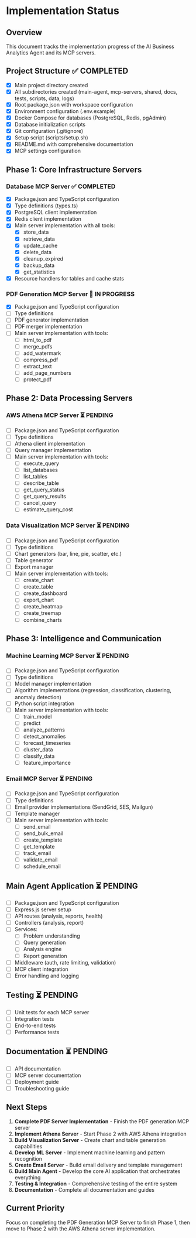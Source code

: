 # Implementation Status

## Overview
This document tracks the implementation progress of the AI Business Analytics Agent and its MCP servers.

## Project Structure ✅ COMPLETED
- [x] Main project directory created
- [x] All subdirectories created (main-agent, mcp-servers, shared, docs, tests, scripts, data, logs)
- [x] Root package.json with workspace configuration
- [x] Environment configuration (.env.example)
- [x] Docker Compose for databases (PostgreSQL, Redis, pgAdmin)
- [x] Database initialization scripts
- [x] Git configuration (.gitignore)
- [x] Setup script (scripts/setup.sh)
- [x] README.md with comprehensive documentation
- [x] MCP settings configuration

## Phase 1: Core Infrastructure Servers

### Database MCP Server ✅ COMPLETED
- [x] Package.json and TypeScript configuration
- [x] Type definitions (types.ts)
- [x] PostgreSQL client implementation
- [x] Redis client implementation
- [x] Main server implementation with all tools:
  - [x] store_data
  - [x] retrieve_data
  - [x] update_cache
  - [x] delete_data
  - [x] cleanup_expired
  - [x] backup_data
  - [x] get_statistics
- [x] Resource handlers for tables and cache stats

### PDF Generation MCP Server 🚧 IN PROGRESS
- [x] Package.json and TypeScript configuration
- [ ] Type definitions
- [ ] PDF generator implementation
- [ ] PDF merger implementation
- [ ] Main server implementation with tools:
  - [ ] html_to_pdf
  - [ ] merge_pdfs
  - [ ] add_watermark
  - [ ] compress_pdf
  - [ ] extract_text
  - [ ] add_page_numbers
  - [ ] protect_pdf

## Phase 2: Data Processing Servers

### AWS Athena MCP Server ⏳ PENDING
- [ ] Package.json and TypeScript configuration
- [ ] Type definitions
- [ ] Athena client implementation
- [ ] Query manager implementation
- [ ] Main server implementation with tools:
  - [ ] execute_query
  - [ ] list_databases
  - [ ] list_tables
  - [ ] describe_table
  - [ ] get_query_status
  - [ ] get_query_results
  - [ ] cancel_query
  - [ ] estimate_query_cost

### Data Visualization MCP Server ⏳ PENDING
- [ ] Package.json and TypeScript configuration
- [ ] Type definitions
- [ ] Chart generators (bar, line, pie, scatter, etc.)
- [ ] Table generator
- [ ] Export manager
- [ ] Main server implementation with tools:
  - [ ] create_chart
  - [ ] create_table
  - [ ] create_dashboard
  - [ ] export_chart
  - [ ] create_heatmap
  - [ ] create_treemap
  - [ ] combine_charts

## Phase 3: Intelligence and Communication

### Machine Learning MCP Server ⏳ PENDING
- [ ] Package.json and TypeScript configuration
- [ ] Type definitions
- [ ] Model manager implementation
- [ ] Algorithm implementations (regression, classification, clustering, anomaly detection)
- [ ] Python script integration
- [ ] Main server implementation with tools:
  - [ ] train_model
  - [ ] predict
  - [ ] analyze_patterns
  - [ ] detect_anomalies
  - [ ] forecast_timeseries
  - [ ] cluster_data
  - [ ] classify_data
  - [ ] feature_importance

### Email MCP Server ⏳ PENDING
- [ ] Package.json and TypeScript configuration
- [ ] Type definitions
- [ ] Email provider implementations (SendGrid, SES, Mailgun)
- [ ] Template manager
- [ ] Main server implementation with tools:
  - [ ] send_email
  - [ ] send_bulk_email
  - [ ] create_template
  - [ ] get_template
  - [ ] track_email
  - [ ] validate_email
  - [ ] schedule_email

## Main Agent Application ⏳ PENDING
- [ ] Package.json and TypeScript configuration
- [ ] Express.js server setup
- [ ] API routes (analysis, reports, health)
- [ ] Controllers (analysis, report)
- [ ] Services:
  - [ ] Problem understanding
  - [ ] Query generation
  - [ ] Analysis engine
  - [ ] Report generation
- [ ] Middleware (auth, rate limiting, validation)
- [ ] MCP client integration
- [ ] Error handling and logging

## Testing ⏳ PENDING
- [ ] Unit tests for each MCP server
- [ ] Integration tests
- [ ] End-to-end tests
- [ ] Performance tests

## Documentation ⏳ PENDING
- [ ] API documentation
- [ ] MCP server documentation
- [ ] Deployment guide
- [ ] Troubleshooting guide

## Next Steps

1. **Complete PDF Server Implementation** - Finish the PDF generation MCP server
2. **Implement Athena Server** - Start Phase 2 with AWS Athena integration
3. **Build Visualization Server** - Create chart and table generation capabilities
4. **Develop ML Server** - Implement machine learning and pattern recognition
5. **Create Email Server** - Build email delivery and template management
6. **Build Main Agent** - Develop the core AI application that orchestrates everything
7. **Testing & Integration** - Comprehensive testing of the entire system
8. **Documentation** - Complete all documentation and guides

## Current Priority
Focus on completing the PDF Generation MCP Server to finish Phase 1, then move to Phase 2 with the AWS Athena server implementation.